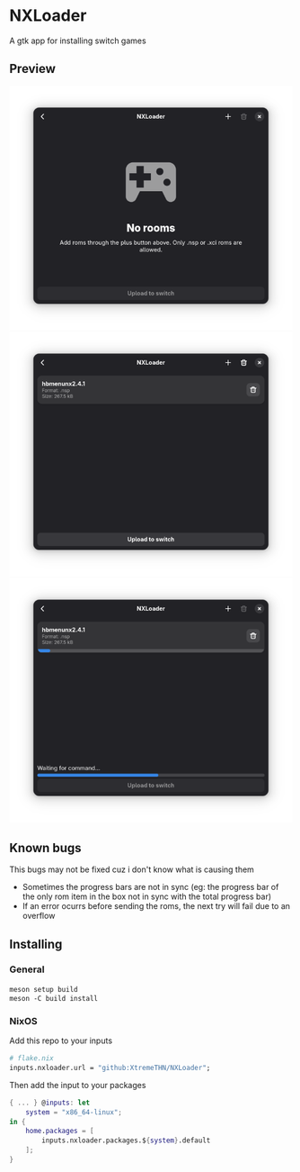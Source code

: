 # NXLoader

A gtk app for installing switch games

## Preview
![1](.github/assets/1.png)
![2](.github/assets/2.png)
![3](.github/assets/3.png)

## Known bugs
This bugs may not be fixed cuz i don't know what is causing them
- Sometimes the progress bars are not in sync (eg: the progress bar of the only rom item in the box not in sync with the total progress bar)
- If an error ocurrs before sending the roms, the next try will fail due to an overflow

## Installing
### General
```
meson setup build
meson -C build install
```

### NixOS
Add this repo to your inputs
```nix
# flake.nix
inputs.nxloader.url = "github:XtremeTHN/NXLoader";
```
Then add the input to your packages
```nix
{ ... } @inputs: let
    system = "x86_64-linux";
in {
    home.packages = [
        inputs.nxloader.packages.${system}.default
    ];
}
```
